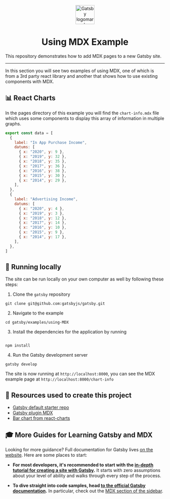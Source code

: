<p align="center">
  <a href="https://www.gatsbyjs.org">
    <img alt="Gatsby logomark" src="https://www.gatsbyjs.org/monogram.svg" width="60" />
  </a>
</p>
<h1 align="center">
  Using MDX Example
</h1>

This repository demonstrates how to add MDX pages to a new Gatsby site.

---

In this section you will see two examples of using MDX, one of which is from a 3rd party react library and another that shows how to use existing components with MDX.

## 📊 React Charts

In the pages directory of this example you will find the `chart-info.mdx` file which uses some components to display this array of information in multiple graphs.

```javascript
export const data = [
  {
    label: "In App Purchase Income",
    datums: [
      { x: "2020", y: 9 },
      { x: "2019", y: 32 },
      { x: "2018", y: 35 },
      { x: "2017", y: 36 },
      { x: "2016", y: 38 },
      { x: "2015", y: 30 },
      { x: "2014", y: 29 },
    ],
  },
  {
    label: "Advertising Income",
    datums: [
      { x: "2020", y: 4 },
      { x: "2019", y: 3 },
      { x: "2018", y: 12 },
      { x: "2017", y: 14 },
      { x: "2016", y: 10 },
      { x: "2015", y: 9 },
      { x: "2014", y: 17 },
    ],
  },
]
```

## 🔧 Running locally

The site can be run locally on your own computer as well by following these steps:

1.  Clone the `gatsby` repository

```shell
git clone git@github.com:gatsbyjs/gatsby.git
```

2.  Navigate to the example

```shell
cd gatsby/examples/using-MDX
```

3.  Install the dependencies for the application by running

```shell

npm install

```

4.  Run the Gatsby development server

```shell
gatsby develop
```

The site is now running at `http://localhost:8000`, you can see the MDX example page at `http://localhost:8000/chart-info`

## 🧰 Resources used to create this project

- [Gatsby default starter repo](https://github.com/gatsbyjs/gatsby-starter-default)
- [Gatsby plugin MDX](https://www.gatsbyjs.org/packages/gatsby-plugin-mdx/)
- [Bar chart from react-charts](https://react-charts.js.org/examples/bar)

## 🎓 More Guides for Learning Gatsby and MDX

Looking for more guidance? Full documentation for Gatsby lives [on the website](https://www.gatsbyjs.org/). Here are some places to start:

- **For most developers, it's recommended to start with the [in-depth tutorial for creating a site with Gatsby](https://www.gatsbyjs.org/tutorial/).** It starts with zero assumptions about your level of ability and walks through every step of the process.

- **To dive straight into code samples, head [to the official Gatsby documentation](https://www.gatsbyjs.org/docs/).** In particular, check out the [MDX section of the sidebar](https://www.gatsbyjs.org/docs/mdx/).
